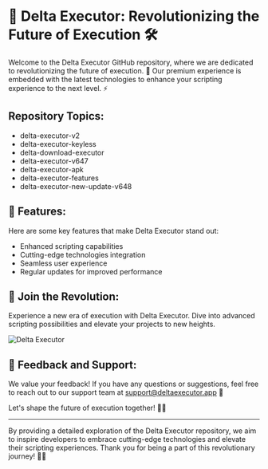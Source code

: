 # 🚀 Delta Executor: Revolutionizing the Future of Execution 🛠️

Welcome to the Delta Executor GitHub repository, where we are dedicated to revolutionizing the future of execution. 🌌 Our premium experience is embedded with the latest technologies to enhance your scripting experience to the next level. ⚡

## Repository Topics:
- delta-executor-v2
- delta-executor-keyless
- delta-download-executor
- delta-executor-v647
- delta-executor-apk
- delta-executor-features
- delta-executor-new-update-v648

## 🌟 Features:
Here are some key features that make Delta Executor stand out:
- Enhanced scripting capabilities
- Cutting-edge technologies integration
- Seamless user experience
- Regular updates for improved performance


## 🚀 Join the Revolution:
Experience a new era of execution with Delta Executor. Dive into advanced scripting possibilities and elevate your projects to new heights.

![Delta Executor](https://example.com/deltaexecutor.png)

## 📝 Feedback and Support:
We value your feedback! If you have any questions or suggestions, feel free to reach out to our support team at support@deltaexecutor.app 📧

Let's shape the future of execution together! 🚀✨

---

By providing a detailed exploration of the Delta Executor repository, we aim to inspire developers to embrace cutting-edge technologies and elevate their scripting experiences. Thank you for being a part of this revolutionary journey! 🌟🚀